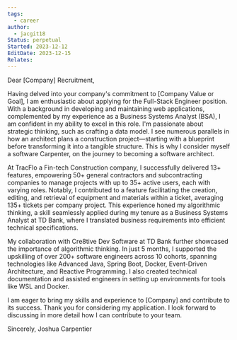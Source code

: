 ```yaml
---
tags:
  - career
author:
  - jacgit18
Status: perpetual
Started: 2023-12-12
EditDate: 2023-12-15
Relates:
---
```

Dear [Company] Recruitment,

Having delved into your company's commitment to [Company Value or Goal], I am enthusiastic about applying for the Full-Stack Engineer position. With a background in developing and maintaining web applications, complemented by my experience as a Business Systems Analyst (BSA), I am confident in my ability to excel in this role. I'm passionate about strategic thinking, such as crafting a data model. I see numerous parallels in how an architect plans a construction project—starting with a blueprint before transforming it into a tangible structure. This is why I consider myself a software Carpenter, on the journey to becoming a software architect.

At TracFlo a Fin-tech Construction company, I successfully delivered 13+ features, empowering 50+ general contractors and subcontracting companies to manage projects with up to 35+ active users, each with varying roles. Notably, I contributed to a feature facilitating the creation, editing, and retrieval of equipment and materials within a ticket, averaging 135+ tickets per company project. This experience honed my algorithmic thinking, a skill seamlessly applied during my tenure as a Business Systems Analyst at TD Bank, where I translated business requirements into efficient technical specifications.

My collaboration with Cre8tive Dev Software at TD Bank further showcased the importance of algorithmic thinking. In just 5 months, I supported the upskilling of over 200+ software engineers across 10 cohorts, spanning technologies like Advanced Java, Spring Boot, Docker, Event-Driven Architecture, and Reactive Programming. I also created technical documentation and assisted engineers in setting up environments for tools like WSL and Docker.

I am eager to bring my skills and experience to [Company] and contribute to its success. Thank you for considering my application. I look forward to discussing in more detail how I can contribute to your team.

Sincerely,
Joshua Carpentier



